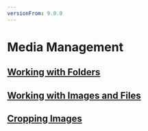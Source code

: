 ```yaml
---
versionFrom: 9.0.0
---
```


# Media Management

## [Working with Folders](Working-with-Folders/index-v9.md)

## [Working with Images and Files](Working-with-Images-and-Files/index-v9.md)

## [Cropping Images](Cropping-Images/index-v9.md)
